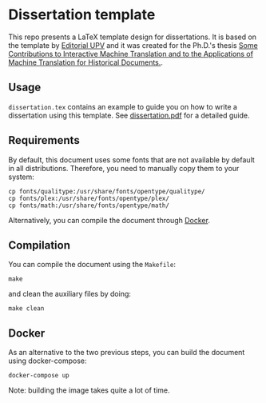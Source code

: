 # Dissertation template
This repo presents a LaTeX template design for dissertations. It is based on the template by [Editorial UPV](https://editorialupv.webs.upv.es/) and it was created for the Ph.D.'s thesis [Some Contributions to Interactive Machine Translation and to the Applications of Machine Translation for Historical Documents.](https://mdomingo.me/documents/PhDdissertation.pdf).

## Usage
`dissertation.tex` contains an example to guide you on how to write a dissertation using this template. See [dissertation.pdf](dissertation.pdf) for a detailed guide.

## Requirements
By default, this document uses some fonts that are not available by default in all distributions. Therefore, you need to manually copy them to your system:

```
cp fonts/qualitype:/usr/share/fonts/opentype/qualitype/
cp fonts/plex:/usr/share/fonts/opentype/plex/
cp fonts/math:/usr/share/fonts/opentype/math/
```

Alternatively, you can compile the document through [Docker](#docker).

## Compilation
You can compile the document using the `Makefile`:

```
make
```

and clean the auxiliary files by doing:

```
make clean
```

## Docker
As an alternative to the two previous steps, you can build the document using docker-compose:

```
docker-compose up
```

Note: building the image takes quite a lot of time.

